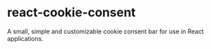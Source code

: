 # react-cookie-consent
A small, simple and customizable cookie consent bar for use in React applications.
